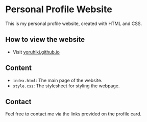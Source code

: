 # Personal Profile Website

This is my personal profile website, created with HTML and CSS.

## How to view the website

- Visit [yoruhiki.github.io](https://yoruhiki.github.io)

## Content

- `index.html`: The main page of the website.
- `style.css`: The stylesheet for styling the webpage.

## Contact

Feel free to contact me via the links provided on the profile card.
